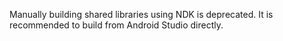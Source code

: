 Manually building shared libraries using NDK is deprecated. It is recommended to build from Android Studio directly.